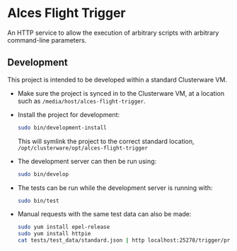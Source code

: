 
# Alces Flight Trigger

An HTTP service to allow the execution of arbitrary scripts with arbitrary command-line parameters.

## Development

This project is intended to be developed within a standard Clusterware VM.

- Make sure the project is synced in to the Clusterware VM, at a location such as `/media/host/alces-flight-trigger`.

- Install the project for development:

  ```bash
  sudo bin/development-install
  ```

  This will symlink the project to the correct standard location, `/opt/clusterware/opt/alces-flight-trigger`

- The development server can then be run using:

  ```bash
  sudo bin/develop
  ```

- The tests can be run while the development server is running with:

  ```bash
  sudo bin/test
  ```

- Manual requests with the same test data can also be made:

  ```bash
  sudo yum install epel-release
  sudo yum install httpie
  cat tests/test_data/standard.json | http localhost:25278/trigger/printer --auth username:password
  ```
